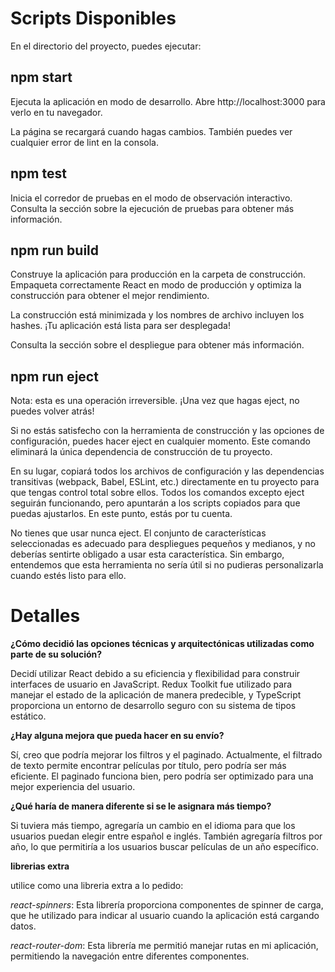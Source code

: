 # Scripts Disponibles
En el directorio del proyecto, puedes ejecutar:

## npm start
Ejecuta la aplicación en modo de desarrollo.
Abre http://localhost:3000 para verlo en tu navegador.

La página se recargará cuando hagas cambios.
También puedes ver cualquier error de lint en la consola.

## npm test
Inicia el corredor de pruebas en el modo de observación interactivo.
Consulta la sección sobre la ejecución de pruebas para obtener más información.

## npm run build
Construye la aplicación para producción en la carpeta de construcción.
Empaqueta correctamente React en modo de producción y optimiza la construcción para obtener el mejor rendimiento.

La construcción está minimizada y los nombres de archivo incluyen los hashes.
¡Tu aplicación está lista para ser desplegada!

Consulta la sección sobre el despliegue para obtener más información.

## npm run eject
Nota: esta es una operación irreversible. ¡Una vez que hagas eject, no puedes volver atrás!

Si no estás satisfecho con la herramienta de construcción y las opciones de configuración, puedes hacer eject en cualquier momento. Este comando eliminará la única dependencia de construcción de tu proyecto.

En su lugar, copiará todos los archivos de configuración y las dependencias transitivas (webpack, Babel, ESLint, etc.) directamente en tu proyecto para que tengas control total sobre ellos. Todos los comandos excepto eject seguirán funcionando, pero apuntarán a los scripts copiados para que puedas ajustarlos. En este punto, estás por tu cuenta.

No tienes que usar nunca eject. El conjunto de características seleccionadas es adecuado para despliegues pequeños y medianos, y no deberías sentirte obligado a usar esta característica. Sin embargo, entendemos que esta herramienta no sería útil si no pudieras personalizarla cuando estés listo para ello.

# Detalles

**¿Cómo decidió las opciones técnicas y arquitectónicas utilizadas como parte de su solución?**

Decidí utilizar React debido a su eficiencia y flexibilidad para construir interfaces de usuario en JavaScript. Redux Toolkit fue utilizado para manejar el estado de la aplicación de manera predecible, y TypeScript proporciona un entorno de desarrollo seguro con su sistema de tipos estático.

**¿Hay alguna mejora que pueda hacer en su envío?**

Sí, creo que podría mejorar los filtros y el paginado. Actualmente, el filtrado de texto permite encontrar películas por título, pero podría ser más eficiente. El paginado funciona bien, pero podría ser optimizado para una mejor experiencia del usuario.

**¿Qué haría de manera diferente si se le asignara más tiempo?**

Si tuviera más tiempo, agregaría un cambio en el idioma para que los usuarios puedan elegir entre español e inglés. También agregaría filtros por año, lo que permitiría a los usuarios buscar películas de un año específico.

**librerias extra**

utilice como una libreria extra a lo pedido:

*react-spinners*: Esta librería proporciona componentes de spinner de carga, que he utilizado para indicar al usuario cuando la aplicación está cargando datos. 

*react-router-dom*: Esta librería me permitió manejar rutas en mi aplicación, permitiendo la navegación entre diferentes componentes.